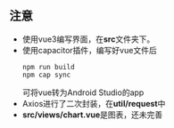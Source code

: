 ## 注意
- 使用vue3编写界面，在**src**文件夹下。
- 使用capacitor插件，编写好vue文件后
  ```
  npm run build
  npm cap sync 
  ```
  可将vue转为Android Studio的app
- Axios进行了二次封装，在**util/request**中
- **src/views/chart.vue**是图表，还未完善

